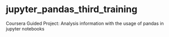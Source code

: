 # jupyter_pandas_third_training
Coursera Guided Project: Analysis information with the usage of pandas in jupyter notebooks
